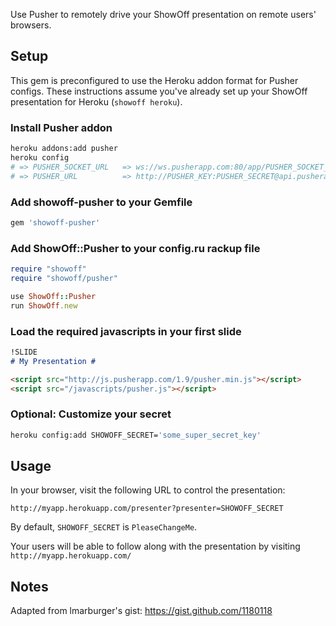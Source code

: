 Use Pusher to remotely drive your ShowOff presentation on remote users' browsers.

## Setup
This gem is preconfigured to use the Heroku addon format for Pusher configs. These instructions assume you've already set up your ShowOff presentation for Heroku (`showoff heroku`).

### Install Pusher addon

```bash
heroku addons:add pusher
heroku config
# => PUSHER_SOCKET_URL   => ws://ws.pusherapp.com:80/app/PUSHER_SOCKET_ID
# => PUSHER_URL          => http://PUSHER_KEY:PUSHER_SECRET@api.pusherapp.com/apps/PUSHER_APP_ID
```

### Add showoff-pusher to your Gemfile

```ruby
gem 'showoff-pusher'
```

### Add ShowOff::Pusher to your config.ru rackup file

```ruby
require "showoff"
require "showoff/pusher"

use ShowOff::Pusher
run ShowOff.new
```

### Load the required javascripts in your first slide

```markdown
!SLIDE 
# My Presentation #

<script src="http://js.pusherapp.com/1.9/pusher.min.js"></script>
<script src="/javascripts/pusher.js"></script>
```

### Optional: Customize your secret

```bash
heroku config:add SHOWOFF_SECRET='some_super_secret_key'
```

## Usage

In your browser, visit the following URL to control the presentation:

`http://myapp.herokuapp.com/presenter?presenter=SHOWOFF_SECRET`

By default, `SHOWOFF_SECRET` is `PleaseChangeMe`.

Your users will be able to follow along with the presentation by visiting `http://myapp.herokuapp.com/`

## Notes
Adapted from lmarburger's gist: https://gist.github.com/1180118
